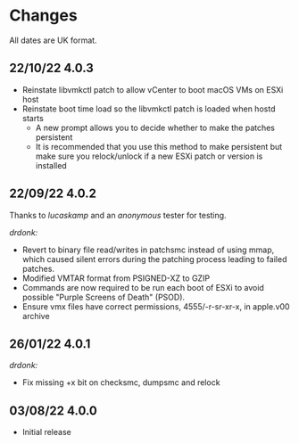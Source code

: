 # Changes

All dates are UK format.
## 22/10/22 4.0.3
* Reinstate libvmkctl patch to allow vCenter to boot macOS VMs on ESXi host
* Reinstate boot time load so the libvmkctl patch is loaded when hostd starts
  * A new prompt allows you to decide whether to make the patches persistent 
  * It is recommended that you use this method to make persistent but make sure you relock/unlock if a new ESXi patch or version is installed

## 22/09/22 4.0.2
Thanks to _lucaskamp_ and an _anonymous_ tester for testing.
 
_drdonk:_
* Revert to binary file read/writes in patchsmc instead of using mmap, which caused silent errors during the patching 
process leading to failed patches.
* Modified VMTAR format from PSIGNED-XZ to GZIP
* Commands are now required to be run each boot of ESXi to avoid possible "Purple Screens of Death" (PSOD).
* Ensure vmx files have correct permissions, 4555/-r-sr-xr-x,  in apple.v00 archive

## 26/01/22 4.0.1
_drdonk:_
* Fix missing +x bit on checksmc, dumpsmc and relock

## 03/08/22 4.0.0
* Initial release
